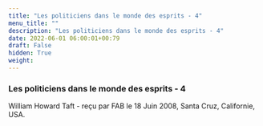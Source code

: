 ```yaml
---
title: "Les politiciens dans le monde des esprits - 4"
menu_title: ""
description: "Les politiciens dans le monde des esprits - 4"
date: 2022-06-01 06:00:01+00:79
draft: False
hidden: True
weight:
---
```

### Les politiciens dans le monde des esprits - 4

William Howard Taft - reçu par FAB le 18 Juin 2008, Santa Cruz, Californie, USA.



